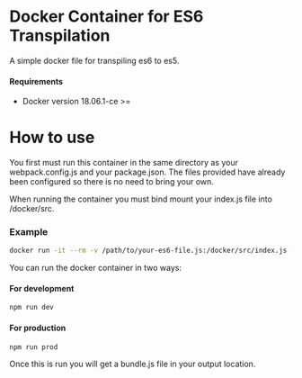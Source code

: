 # Docker Container for ES6 Transpilation

A simple docker file for transpiling es6 to es5.

#### Requirements
  - Docker version 18.06.1-ce >= 

# How to use

You first must run this container in the same directory as your webpack.config.js and your package.json. The files provided have already been configured so there is no need to bring your own.

When running the container you must bind mount your index.js file into /docker/src.

### Example

```sh
docker run -it --rm -v /path/to/your-es6-file.js:/docker/src/index.js -v /path/to/output/location/:/docker/dist/ webpack npm run dev
```

You can run the docker container in two ways:

#### For development
```sh
npm run dev
```
#### For production
```sh
npm run prod
```

Once this is run you will get a bundle.js file in your output location.
